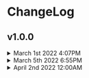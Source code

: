 # ChangeLog

## v1.0.0 <!-- example version -->
<details> 
	<summary>March 1st 2022 4:07PM <!-- example date --></summary>
  	<ul>
    	<li>[+changelog, +shell, +license] <!-- example commit header --></li>
    	<li>Added a changelog, shell file and a license. <!-- example commit description --></li>
	</ul>
</details>
<details>
	<summary>March 5th 2022 6:55PM</summary>
  	<ul>
    	<li>[+package]</li>
    	<li>Added a package.json.</li>
	</ul>
</details>
<details>
	<summary>April 2nd 2022 12:00AM</summary>
  	<ul>
    	<li>[+cheat-sheet]</li>
    	<li>Added a a cheat-sheet for markdown.</li>
	</ul>
</details>
